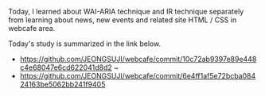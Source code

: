 Today, I learned about WAI-ARIA technique and IR technique separately from learning about news, new events and related site HTML / CSS in webcafe area.

Today's study is summarized in the link below.
- https://github.com/JEONGSUJI/webcafe/commit/10c72ab9397e89e448c4e68047e6cd622041d8d2 ~
- https://github.com/JEONGSUJI/webcafe/commit/6e4ff1af5e72bcba08424163be5062bb241f9405